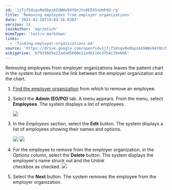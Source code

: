 ```yaml
---
id: '1jTjf5dzqvReObpzAIGWWv94YQnJVu8EE45xUmPdU-rg'
title: 'Removing employees from employer organizations'
date: '2021-02-18T19:04:36.030Z'
version: 24
lastAuthor: 'egrzetich'
mimeType: 'text/x-markdown'
links:
  - 'finding-employer-organizations.md'
source: 'https://drive.google.com/open?id=1jTjf5dzqvReObpzAIGWWv94YQnJVu8EE45xUmPdU-rg'
wikigdrive: 'b79298d5e22adad5600e11ad6116c5fb4c39eb66'
---
```

Removing employees from employer organizations leaves the patient chart in the system but removes the link between the employer organization and the chart.
1. [Find the employer organization](finding-employer-organizations.md) from which to remove an employee.
2. Select the <strong>Admin (EO/PO)</strong> tab. A menu appears. From the menu, select <strong>Employees</strong>. The system displays a list of employees.

   <img src="../removing-employees-from-employer-organizations.assets/d07ec75a04f8d7e5c82f5f8ff9b8dee4.png" />

3. In the <em>Employees</em> section, select the <strong>Edit</strong> button. The system displays a list of employees showing their names and options.

   <img src="../removing-employees-from-employer-organizations.assets/49e42941acacd24f80fe8f38228e1995.png" />

   <img src="../removing-employees-from-employer-organizations.assets/2d004c35c0dd650952dc78f42539b996.png" />

4. For the employee to remove from the employer organization, in the <em>Options</em> column, select the <strong>Delete</strong> button. The system displays the employee's name struck out and the <em>Unlink</em>  
    checkbox as checked. <img src="../removing-employees-from-employer-organizations.assets/cfbadc44d47527a7d0144c4e9dd28af2.png" />

5. Select the <strong>Next</strong> button. The system removes the employee from the employer organization.
